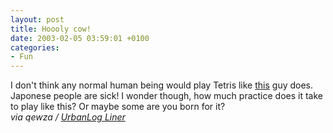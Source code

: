 ```yaml
---
layout: post
title: Hoooly cow!
date: 2003-02-05 03:59:01 +0100
categories:
- Fun
---
```

<p>I don't think any normal human being would play Tetris like <a href="http://www.nordheim.no/stuff/tetris_japan_finals.mpeg" title="Tetris Japan Finals">this</a> guy does. Japonese people are sick! I wonder though, how much practice does it take to play like this? Or maybe some are you born for it?<br />
<i>via qewza / <a href="http://mabento.project-psy.com/ulog/">UrbanLog Liner</a></i></p>
